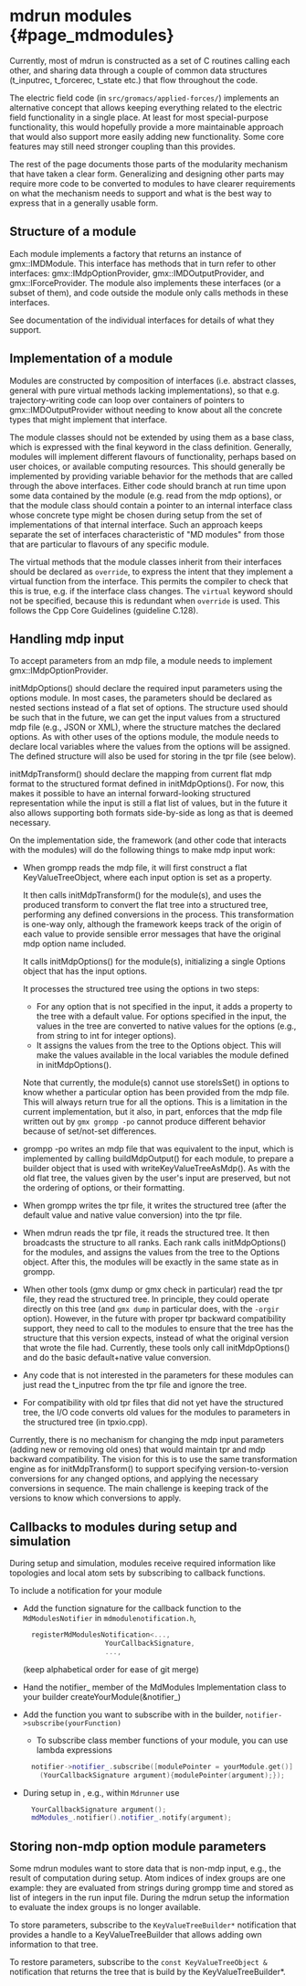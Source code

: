 mdrun modules {#page_mdmodules}
=============

Currently, most of mdrun is constructed as a set of C routines calling each
other, and sharing data through a couple of common data structures (t_inputrec,
t_forcerec, t_state etc.) that flow throughout the code.

The electric field code (in `src/gromacs/applied-forces/`) implements an
alternative concept that allows keeping everything related to the electric
field functionality in a single place.  At least for most special-purpose
functionality, this would hopefully provide a more maintainable approach that
would also support more easily adding new functionality.  Some core features
may still need stronger coupling than this provides.

The rest of the page documents those parts of the modularity mechanism that
have taken a clear form.  Generalizing and designing other parts may require
more code to be converted to modules to have clearer requirements on what the
mechanism needs to support and what is the best way to express that in a
generally usable form.

Structure of a module
---------------------

Each module implements a factory that returns an instance of gmx::IMDModule.
This interface has methods that in turn refer to other interfaces:
gmx::IMdpOptionProvider, gmx::IMDOutputProvider, and gmx::IForceProvider.
The module also implements these interfaces (or a subset of them), and code
outside the module only calls methods in these interfaces.

See documentation of the individual interfaces for details of what they
support.

Implementation of a module
--------------------------

Modules are constructed by composition of interfaces (i.e. abstract classes,
general with pure virtual methods lacking implementations), so that e.g.
trajectory-writing code can loop over containers of pointers to
gmx::IMDOutputProvider without needing to know about all the concrete types
that might implement that interface.

The module classes should not be extended by using them as a base
class, which is expressed with the final keyword in the class
definition. Generally, modules will implement different flavours of
functionality, perhaps based on user choices, or available computing
resources. This should generally be implemented by providing variable
behavior for the methods that are called through the above
interfaces. Either code should branch at run time upon some data
contained by the module (e.g. read from the mdp options), or that the
module class should contain a pointer to an internal interface class
whose concrete type might be chosen during setup from the set of
implementations of that internal interface. Such an approach keeps
separate the set of interfaces characteristic of "MD modules" from
those that are particular to flavours of any specific module.

The virtual methods that the module classes inherit from their
interfaces should be declared as `override`, to express the intent
that they implement a virtual function from the interface. This
permits the compiler to check that this is true, e.g. if the interface
class changes. The `virtual` keyword should not be specified,
because this is redundant when `override` is used. This follows
the Cpp Core Guidelines (guideline C.128).

Handling mdp input
------------------

To accept parameters from an mdp file, a module needs to implement
gmx::IMdpOptionProvider.

initMdpOptions() should declare the required input parameters using the options
module.  In most cases, the parameters should be declared as nested sections
instead of a flat set of options.  The structure used should be such that in
the future, we can get the input values from a structured mdp file (e.g., JSON
or XML), where the structure matches the declared options.  As with other uses
of the options module, the module needs to declare local variables where the
values from the options will be assigned.  The defined structure will also be
used for storing in the tpr file (see below).

initMdpTransform() should declare the mapping from current flat mdp format to
the structured format defined in initMdpOptions().  For now, this makes it
possible to have an internal forward-looking structured representation while
the input is still a flat list of values, but in the future it also allows
supporting both formats side-by-side as long as that is deemed necessary.

On the implementation side, the framework (and other code that interacts with
the modules) will do the following things to make mdp input work:

* When grompp reads the mdp file, it will first construct a flat
  KeyValueTreeObject, where each input option is set as a property.

  It then calls initMdpTransform() for the module(s), and uses the produced
  transform to convert the flat tree into a structured tree, performing any
  defined conversions in the process.  This transformation is one-way only,
  although the framework keeps track of the origin of each value to provide
  sensible error messages that have the original mdp option name included.

  It calls initMdpOptions() for the module(s), initializing a single Options
  object that has the input options.

  It processes the structured tree using the options in two steps:

  * For any option that is not specified in the input, it adds a property to
    the tree with a default value.  For options specified in the input, the
    values in the tree are converted to native values for the options (e.g.,
    from string to int for integer options).
  * It assigns the values from the tree to the Options object.  This will make
    the values available in the local variables the module defined in
    initMdpOptions().

  Note that currently, the module(s) cannot use storeIsSet() in options to know
  whether a particular option has been provided from the mdp file.  This will
  always return true for all the options.  This is a limitation in the current
  implementation, but it also, in part, enforces that the mdp file written out
  by `gmx grompp -po` cannot produce different behavior because of set/not-set
  differences.

* grompp -po writes an mdp file that was equivalent to the input,
  which is implemented by calling buildMdpOutput() for each module, to
  prepare a builder object that is used with writeKeyValueTreeAsMdp().
  As with the old flat tree, the values given by the user's input are
  preserved, but not the ordering of options, or their formatting.

* When grompp writes the tpr file, it writes the structured tree (after the
  default value and native value conversion) into the tpr file.

* When mdrun reads the tpr file, it reads the structured tree.
  It then broadcasts the structure to all ranks.  Each rank calls
  initMdpOptions() for the modules, and assigns the values from the tree to the
  Options object.  After this, the modules will be exactly in the same state as
  in grompp.

* When other tools (gmx dump or gmx check in particular) read the tpr file,
  they read the structured tree.  In principle, they could operate directly on
  this tree (and `gmx dump` in particular does, with the `-orgir` option).
  However, in the future with proper tpr backward compatibility support, they
  need to call to the modules to ensure that the tree has the structure that
  this version expects, instead of what the original version that wrote the
  file had.  Currently, these tools only call initMdpOptions() and do the basic
  default+native value conversion.

* Any code that is not interested in the parameters for these modules can just
  read the t_inputrec from the tpr file and ignore the tree.

* For compatibility with old tpr files that did not yet have the structured
  tree, the I/O code converts old values for the modules to parameters in the
  structured tree (in tpxio.cpp).

Currently, there is no mechanism for changing the mdp input parameters (adding
new or removing old ones) that would maintain tpr and mdp backward
compatibility.  The vision for this is to use the same transformation engine as
for initMdpTransform() to support specifying version-to-version conversions for
any changed options, and applying the necessary conversions in sequence.  The
main challenge is keeping track of the versions to know which conversions to
apply.

Callbacks to modules during setup and simulation
------------------------------------------------

During setup and simulation, modules receive required information like topologies
and local atom sets by subscribing to callback functions.

To include a notification for your module

* Add the function signature for the callback function to the
  `MdModulesNotifier` in `mdmodulenotification.h`,

  ```C++
    registerMdModulesNotification<...,
                      YourCallbackSignature,
                      ...,
  ```

  (keep alphabetical order for ease of git merge)

* Hand the notifier_ member of the MdModules Implementation class to your
  builder createYourModule(&notifier_)

* Add the function you want to subscribe with in the builder,
  `notifier->subscribe(yourFunction)`

  * To subscribe class member functions of your module, you can use lambda expressions

  ```C++
    notifier->notifier_.subscribe([modulePointer = yourModule.get()]
      (YourCallbackSignature argument){modulePointer(argument);});
  ```

* During setup in , e.g., within `Mdrunner` use

  ```C++
    YourCallbackSignature argument();
    mdModules_.notifier().notifier_.notify(argument);
  ```

Storing non-mdp option module parameters
----------------------------------------

Some mdrun modules want to store data that is non-mdp input, e.g., the result of
computation during setup. Atom indices of index groups are one example:
they are evaluated from strings during grompp time and stored as list of
integers in the run input file. During the mdrun setup the information to
evaluate the index groups is no longer available.

To store parameters, subscribe to the `KeyValueTreeBuilder*` notification that
provides a handle to a KeyValueTreeBuilder that allows adding own information to
that tree.

To restore parameters, subscribe to the `const KeyValueTreeObject &`
notification that returns the tree that is build by the KeyValueTreeBuilder*.
